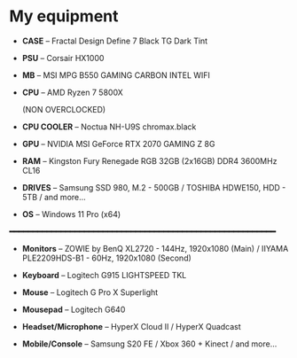 <h1> My equipment </h1>
<ul>
<li><p><b>CASE</b> – Fractal Design Define 7 Black TG Dark Tint</li>
<li><p><b>PSU</b> – Corsair HX1000</li> 
<li><p><b>MB</b> – MSI MPG B550 GAMING CARBON INTEL WIFI</li>
<li><p><b>CPU</b> – AMD Ryzen 7 5800X</li> (NON OVERCLOCKED)
<li><p><b>CPU COOLER</b> – Noctua NH-U9S chromax.black</li>
<li><p><b>GPU</b> – NVIDIA MSI GeForce RTX 2070 GAMING Z 8G</li>
<li><p><b>RAM</b> – Kingston Fury Renegade RGB 32GB (2x16GB) DDR4 3600MHz CL16</li>
<li><p><b>DRIVES</b> – Samsung SSD 980, M.2 - 500GB / TOSHIBA HDWE150, HDD - 5TB / and more...</li>
<li><p><b>OS</b> – Windows 11 Pro (x64)</li>
</ul>
<b>━━━━━━━━━━━━━━━━━━━━━━━━━━━━━━━━━━━━━━━━━━━━━━━━━━━━━━━━━</b>
<ul>
<li><p><b>Monitors</b> – ZOWIE by BenQ XL2720 - 144Hz, 1920x1080 (Main) / IIYAMA PLE2209HDS-B1 - 60Hz, 1920x1080 (Second)</li>
<li><p><b>Keyboard</b> – Logitech G915 LIGHTSPEED TKL</li>
<li><p><b>Mouse</b> – Logitech G Pro X Superlight</li>
<li><p><b>Mousepad</b> – Logitech G640</li>
<li><p><b>Headset/Microphone</b> – HyperX Cloud II / HyperX Quadcast</li>
<li><p><b>Mobile/Console</b> – Samsung S20 FE / Xbox 360 + Kinect / and more...</li>
</ul>
